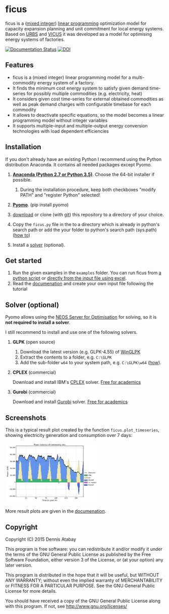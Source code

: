 # ficus

ficus is a ([mixed integer](https://en.wikipedia.org/wiki/Integer_programming)) [linear programming](https://en.wikipedia.org/wiki/Linear_programming) optimization model for capacity expansion planning and unit commitment for local energy systems. Based on [URBS](https://github.com/tum-ens/urbs) and [VICUS](https://github.com/ojdo/vicus) it was developed as a model for optimising energy systems of factories.

[![Documentation Status](https://readthedocs.org/projects/ficus/badge/?version=latest)](https://ficus.readthedocs.org/en/latest/)  [![DOI](https://zenodo.org/badge/18757/yabata/ficus.svg)](https://zenodo.org/badge/latestdoi/18757/yabata/ficus)


## Features

  * ficus is a (mixed integer) linear programming model for a multi-commodity energy system of a factory.
  * It finds the minimum cost energy system to satisfy given demand time-series for possibly multiple commodities (e.g. electricity, heat)
  * It considers given cost time-series for external obtained commodities as well as peak demand charges with configurable timebase for each commodity
  * It allows to deactivate specific equations, so the model becomes a linear programming model without integer variables
  * It supports multiple-input and multiple-output energy conversion technologies with load dependent efficiencies


## Installation


If you don't already have an existing Python I recommend using the Python distribution Anaconda. It contains all needed packages except Pyomo. 

1.	**[Anaconda (Python 2.7 or Python 3.5)](http://continuum.io/downloads)**. Choose the 64-bit installer if possible.
	1.	During the installation procedure, keep both checkboxes "modify PATH" and "register Python" selected!
2. **[Pyomo](http://www.pyomo.org/installation)**. (pip install pyomo)	
	
3. [download](https://github.com/yabata/ficus/archive/master.zip) or clone (with [git](http://git-scm.com/)) this repository to a directory of your choice.
4.	Copy the `ficus.py` file in the to a directory which is already in python's search path or add the your folder to python's search path (sys.path) ([how to](http://stackoverflow.com/questions/17806673/where-shall-i-put-my-self-written-python-packages/17811151#17811151))	
	
5.	Install a [solver](#solver) (optional).



## Get started


1. Run the given examples in the `examples` folder. You can run ficus from [a python script](https://ficus.readthedocs.org/en/latest/tutorial.html#run-from-python) or [directly from the input file using excel](https://ficus.readthedocs.org/en/latest/tutorial.html#run-from-excel).
2. Read the [documenation](http://ficus.readthedocs.org) and create your own input file following the tutorial

## Solver (optional)<a name="solver"></a>

Pyomo allows using the [NEOS Server for Optimisation](http://www.neos-server.org/neos/) for solving, so it is **not required to install a solver**.

I still recommend to install and use one of the following solvers.

  1. **GLPK** (open source)
       1. Download the latest version (e.g. GLPK-4.55) of [WinGLPK](http://sourceforge.net/projects/winglpk/files/winglpk/)
       2. Extract the contents to a folder, e.g. `C:\GLPK`
       3. Add the sub-folder `w64` to your system path, e.g. `C:\GLPK\w64` ([how](http://geekswithblogs.net/renso/archive/2009/10/21/how-to-set-the-windows-path-in-windows-7.aspx)).
  2. **CPLEX** (commercial)
  
       Download and install IBM's [CPLEX](http://www-01.ibm.com/software/commerce/optimization/cplex-optimizer/) solver. [Free for academics](https://www.ibm.com/developerworks/community/blogs/jfp/entry/cplex_studio_in_ibm_academic_initiative?lang=en)
  3. **Gurobi** (commercial)

       Download and install [Gurobi](http://www.gurobi.com/) solver. [Free for academics](http://www.gurobi.com/academia/for-universities)

## Screenshots

This is a typical result plot created by the function `ficus.plot_timeseries`, showing electricity
generation and consumption over 7 days:

<a href="doc/img/elec-timeseries.png"><img src="doc/img/elec-timeseries.png" alt="Timeseries plot of 7 days of electricity generation and consumption in 15 minute resolution" style="width:300px"></a>

More result plots are given in the [documenation](http://ficus.readthedocs.org).
  
  
## Copyright

Copyright (C) 2015  Dennis Atabay

This program is free software: you can redistribute it and/or modify
it under the terms of the GNU General Public License as published by
the Free Software Foundation, either version 3 of the License, or
(at your option) any later version.

This program is distributed in the hope that it will be useful,
but WITHOUT ANY WARRANTY; without even the implied warranty of
MERCHANTABILITY or FITNESS FOR A PARTICULAR PURPOSE.  See the
GNU General Public License for more details.

You should have received a copy of the GNU General Public License
along with this program.  If not, see <http://www.gnu.org/licenses/>
